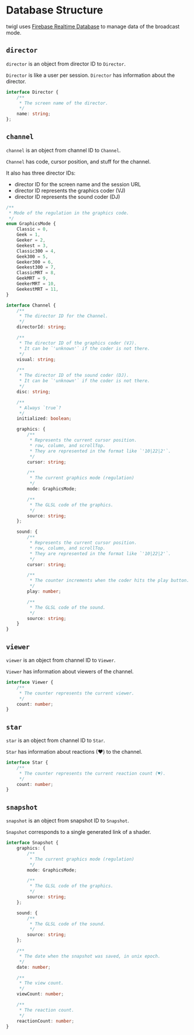 # Database Structure

twigl uses [Firebase Realtime Database](https://firebase.google.com/products/realtime-database?hl=ja) to manage data of the broadcast mode.

## `director`

`director` is an object from director ID to `Director`.

`Director` is like a user per session.
`Director` has information about the director.

```ts
interface Director {
    /**
     * The screen name of the director.
     */
    name: string;
};
```

## `channel`

`channel` is an object from channel ID to `Channel`.

`Channel` has code, cursor position, and stuff for the channel.

It also has three director IDs:

- director ID for the screen name and the session URL
- director ID represents the graphics coder (VJ)
- director ID represents the sound coder (DJ)

```ts
/**
 * Mode of the regulation in the graphics code.
 */
enum GraphicsMode {
    Classic = 0,
    Geek = 1,
    Geeker = 2,
    Geekest = 3,
    Classic300 = 4,
    Geek300 = 5,
    Geeker300 = 6,
    Geekest300 = 7,
    ClassicMRT = 8,
    GeekMRT = 9,
    GeekerMRT = 10,
    GeekestMRT = 11,
}

interface Channel {
    /**
     * The director ID for the Channel.
     */
    directorId: string;

    /**
     * The director ID of the graphics coder (VJ).
     * It can be `'unknown'` if the coder is not there.
     */
    visual: string;

    /**
     * The director ID of the sound coder (DJ).
     * It can be `'unknown'` if the coder is not there.
     */
    disc: string;

    /**
     * Always `true`?
     */
    initialized: boolean;

    graphics: {
        /**
         * Represents the current cursor position.
         * row, column, and scrollTop.
         * They are represented in the format like `'10|22|2'`.
         */
        cursor: string;

        /**
         * The current graphics mode (regulation)
         */
        mode: GraphicsMode;

        /**
         * The GLSL code of the graphics.
         */
        source: string;
    };

    sound: {
        /**
         * Represents the current cursor position.
         * row, column, and scrollTop.
         * They are represented in the format like `'10|22|2'`.
         */
        cursor: string;

        /**
         * The counter increments when the coder hits the play button.
         */
        play: number;

        /**
         * The GLSL code of the sound.
         */
        source: string;
    }
}
```

## `viewer`

`viewer` is an object from channel ID to `Viewer`.

`Viewer` has information about viewers of the channel.

```ts
interface Viewer {
    /**
     * The counter represents the current viewer.
     */
    count: number;
}
```

## `star`

`star` is an object from channel ID to `Star`.

`Star` has information about reactions (♥) to the channel.

```ts
interface Star {
    /**
     * The counter represents the current reaction count (♥).
     */
    count: number;
}
```

## `snapshot`

`snapshot` is an object from snapshot ID to `Snapshot`.

`Snapshot` corresponds to a single generated link of a shader.

```ts
interface Snapshot {
    graphics: {
        /**
         * The current graphics mode (regulation)
         */
        mode: GraphicsMode;

        /**
         * The GLSL code of the graphics.
         */
        source: string;
    };

    sound: {
        /**
         * The GLSL code of the sound.
         */
        source: string;
    };

    /**
     * The date when the snapshot was saved, in unix epoch.
     */
    date: number;

    /**
     * The view count.
     */
    viewCount: number;

    /**
     * The reaction count.
     */
    reactionCount: number;
}
```
